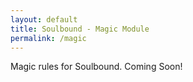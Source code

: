 ```yaml
---
layout: default
title: Soulbound - Magic Module
permalink: /magic
---
```


Magic rules for Soulbound.  Coming Soon!
